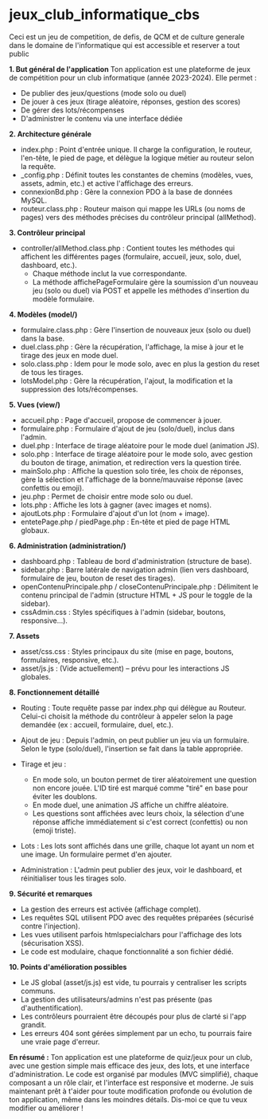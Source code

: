 # jeux_club_informatique_cbs
Ceci est un jeu de competition, de defis, de QCM et de culture generale dans le domaine de l'informatique qui est accessible et reserver a tout public 

**1. But général de l'application**
Ton application est une plateforme de jeux de compétition pour un club informatique (année 2023-2024). Elle permet :
- De publier des jeux/questions (mode solo ou duel)
- De jouer à ces jeux (tirage aléatoire, réponses, gestion des scores)
- De gérer des lots/récompenses
- D'administrer le contenu via une interface dédiée


**2. Architecture générale**
- index.php : Point d'entrée unique. Il charge la configuration, le routeur, l'en-tête, le pied de page, et délègue la logique métier au routeur selon la requête.
- _config.php : Définit toutes les constantes de chemins (modèles, vues, assets, admin, etc.) et active l'affichage des erreurs.
- connexionBd.php : Gère la connexion PDO à la base de données MySQL.
- routeur.class.php : Routeur maison qui mappe les URLs (ou noms de pages) vers des méthodes précises du contrôleur principal (allMethod).


**3. Contrôleur principal**
- controller/allMethod.class.php : Contient toutes les méthodes qui affichent les différentes pages (formulaire, accueil, jeux, solo, duel, dashboard, etc.).
  - Chaque méthode inclut la vue correspondante.
  - La méthode affichePageFormulaire gère la soumission d'un nouveau jeu (solo ou duel) via POST et appelle les méthodes d'insertion du modèle formulaire.


**4. Modèles (model/)**
- formulaire.class.php : Gère l'insertion de nouveaux jeux (solo ou duel) dans la base.
- duel.class.php : Gère la récupération, l'affichage, la mise à jour et le tirage des jeux en mode duel.
- solo.class.php : Idem pour le mode solo, avec en plus la gestion du reset de tous les tirages.
- lotsModel.php : Gère la récupération, l'ajout, la modification et la suppression des lots/récompenses.


**5. Vues (view/)**
- accueil.php : Page d'accueil, propose de commencer à jouer.
- formulaire.php : Formulaire d'ajout de jeu (solo/duel), inclus dans l'admin.
- duel.php : Interface de tirage aléatoire pour le mode duel (animation JS).
- solo.php : Interface de tirage aléatoire pour le mode solo, avec gestion du bouton de tirage, animation, et redirection vers la question tirée.
- mainSolo.php : Affiche la question solo tirée, les choix de réponses, gère la sélection et l'affichage de la bonne/mauvaise réponse (avec confettis ou emoji).
- jeu.php : Permet de choisir entre mode solo ou duel.
- lots.php : Affiche les lots à gagner (avec images et noms).
- ajoutLots.php : Formulaire d'ajout d'un lot (nom + image).
- entetePage.php / piedPage.php : En-tête et pied de page HTML globaux.


**6. Administration (administration/)**
- dashboard.php : Tableau de bord d'administration (structure de base).
- sidebar.php : Barre latérale de navigation admin (lien vers dashboard, formulaire de jeu, bouton de reset des tirages).
- openContenuPrincipale.php / closeContenuPrincipale.php : Délimitent le contenu principal de l'admin (structure HTML + JS pour le toggle de la sidebar).
- cssAdmin.css : Styles spécifiques à l'admin (sidebar, boutons, responsive...).


**7. Assets**
- asset/css.css : Styles principaux du site (mise en page, boutons, formulaires, responsive, etc.).
- asset/js.js : (Vide actuellement) – prévu pour les interactions JS globales.


**8. Fonctionnement détaillé**
- Routing : Toute requête passe par index.php qui délègue au Routeur. Celui-ci choisit la méthode du contrôleur à appeler selon la page demandée (ex : accueil, formulaire, duel, etc.).
- Ajout de jeu : Depuis l'admin, on peut publier un jeu via un formulaire. Selon le type (solo/duel), l'insertion se fait dans la table appropriée.
- Tirage et jeu :
  - En mode solo, un bouton permet de tirer aléatoirement une question non encore jouée. L'ID tiré est marqué comme "tiré" en base pour éviter les doublons.
  - En mode duel, une animation JS affiche un chiffre aléatoire.
  - Les questions sont affichées avec leurs choix, la sélection d'une réponse affiche immédiatement si c'est correct (confettis) ou non (emoji triste).

- Lots : Les lots sont affichés dans une grille, chaque lot ayant un nom et une image. Un formulaire permet d'en ajouter.
- Administration : L'admin peut publier des jeux, voir le dashboard, et réinitialiser tous les tirages solo.

**9. Sécurité et remarques**
- La gestion des erreurs est activée (affichage complet).
- Les requêtes SQL utilisent PDO avec des requêtes préparées (sécurisé contre l'injection).
- Les vues utilisent parfois htmlspecialchars pour l'affichage des lots (sécurisation XSS).
- Le code est modulaire, chaque fonctionnalité a son fichier dédié.


**10. Points d'amélioration possibles**
- Le JS global (asset/js.js) est vide, tu pourrais y centraliser les scripts communs.
- La gestion des utilisateurs/admins n'est pas présente (pas d'authentification).
- Les contrôleurs pourraient être découpés pour plus de clarté si l'app grandit.
- Les erreurs 404 sont gérées simplement par un echo, tu pourrais faire une vraie page d'erreur.


**En résumé :**
Ton application est une plateforme de quiz/jeux pour un club, avec une gestion simple mais efficace des jeux, des lots, et une interface d'administration. Le code est organisé par modules (MVC simplifié), chaque composant a un rôle clair, et l'interface est responsive et moderne.
Je suis maintenant prêt à t'aider pour toute modification profonde ou évolution de ton application, même dans les moindres détails. Dis-moi ce que tu veux modifier ou améliorer !
